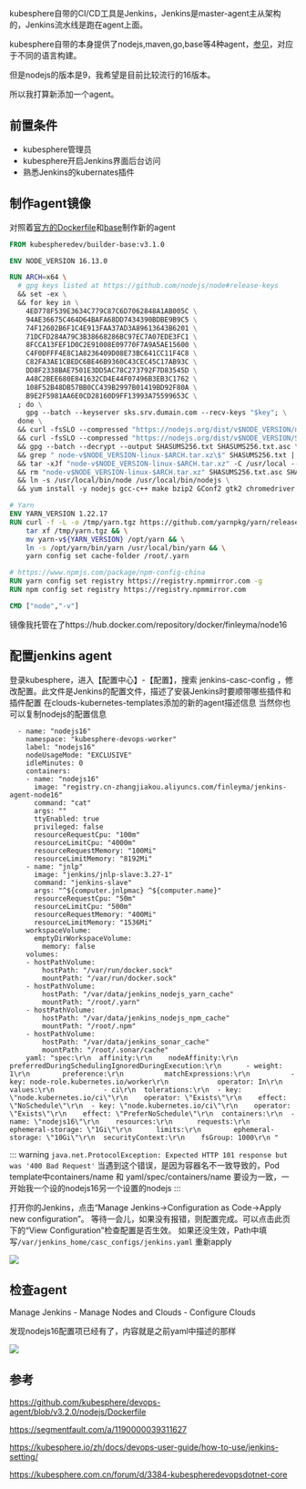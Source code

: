 kubesphere自带的CI/CD工具是Jenkins，Jenkins是master-agent主从架构的，Jenkins流水线是跑在agent上面。

kubesphere自带的本身提供了nodejs,maven,go,base等4种agent，[参见](https://kubesphere.io/zh/docs/devops-user-guide/how-to-use/choose-jenkins-agent/)，对应于不同的语言构建。

但是nodejs的版本是9，我希望是目前比较流行的16版本。

所以我打算新添加一个agent。

## 前置条件
* kubesphere管理员
* kubesphere开启Jenkins界面后台访问
* 熟悉Jenkins的kubernates插件

## 制作agent镜像

对照着[官方的Dockerfile](https://github.com/kubesphere/devops-agent/blob/v3.2.0/nodejs/Dockerfile)和[base](https://github.com/kubesphere/devops-agent/blob/v3.2.0/base/Dockerfile)制作新的agent

```dockerfile
FROM kubespheredev/builder-base:v3.1.0

ENV NODE_VERSION 16.13.0

RUN ARCH=x64 \
  # gpg keys listed at https://github.com/nodejs/node#release-keys
  && set -ex \
  && for key in \
    4ED778F539E3634C779C87C6D7062848A1AB005C \
    94AE36675C464D64BAFA68DD7434390BDBE9B9C5 \
    74F12602B6F1C4E913FAA37AD3A89613643B6201 \
    71DCFD284A79C3B38668286BC97EC7A07EDE3FC1 \
    8FCCA13FEF1D0C2E91008E09770F7A9A5AE15600 \
    C4F0DFFF4E8C1A8236409D08E73BC641CC11F4C8 \
    C82FA3AE1CBEDC6BE46B9360C43CEC45C17AB93C \
    DD8F2338BAE7501E3DD5AC78C273792F7D83545D \
    A48C2BEE680E841632CD4E44F07496B3EB3C1762 \
    108F52B48DB57BB0CC439B2997B01419BD92F80A \
    B9E2F5981AA6E0CD28160D9FF13993A75599653C \
  ; do \
    gpg --batch --keyserver sks.srv.dumain.com --recv-keys "$key"; \
  done \
  && curl -fsSLO --compressed "https://nodejs.org/dist/v$NODE_VERSION/node-v$NODE_VERSION-linux-$ARCH.tar.xz" \
  && curl -fsSLO --compressed "https://nodejs.org/dist/v$NODE_VERSION/SHASUMS256.txt.asc" \
  && gpg --batch --decrypt --output SHASUMS256.txt SHASUMS256.txt.asc \
  && grep " node-v$NODE_VERSION-linux-$ARCH.tar.xz\$" SHASUMS256.txt | sha256sum -c - \
  && tar -xJf "node-v$NODE_VERSION-linux-$ARCH.tar.xz" -C /usr/local --strip-components=1 --no-same-owner \
  && rm "node-v$NODE_VERSION-linux-$ARCH.tar.xz" SHASUMS256.txt.asc SHASUMS256.txt \
  && ln -s /usr/local/bin/node /usr/local/bin/nodejs \
  && yum install -y nodejs gcc-c++ make bzip2 GConf2 gtk2 chromedriver chromium xorg-x11-server-Xvfb

# Yarn
ENV YARN_VERSION 1.22.17
RUN curl -f -L -o /tmp/yarn.tgz https://github.com/yarnpkg/yarn/releases/download/v${YARN_VERSION}/yarn-v${YARN_VERSION}.tar.gz && \
	tar xf /tmp/yarn.tgz && \
	mv yarn-v${YARN_VERSION} /opt/yarn && \
	ln -s /opt/yarn/bin/yarn /usr/local/bin/yarn && \
	yarn config set cache-folder /root/.yarn

# https://www.npmjs.com/package/npm-config-china
RUN yarn config set registry https://registry.npmmirror.com -g
RUN npm config set registry https://registry.npmmirror.com

CMD ["node","-v"]
```

镜像我托管在了https://hub.docker.com/repository/docker/finleyma/node16

## 配置jenkins agent

登录kubesphere，进入【配置中心】-【配置】，搜索 jenkins-casc-config ，修改配置。此文件是Jenkins的配置文件，描述了安装Jenkins时要顺带哪些插件和插件配置
在clouds-kubernetes-templates添加的新的agent描述信息
当然你也可以复制nodejs的配置信息
```
  - name: "nodejs16"
    namespace: "kubesphere-devops-worker"
    label: "nodejs16"
    nodeUsageMode: "EXCLUSIVE"
    idleMinutes: 0
    containers:
    - name: "nodejs16"
      image: "registry.cn-zhangjiakou.aliyuncs.com/finleyma/jenkins-agent-node16"
      command: "cat"
      args: ""
      ttyEnabled: true
      privileged: false
      resourceRequestCpu: "100m"
      resourceLimitCpu: "4000m"
      resourceRequestMemory: "100Mi"
      resourceLimitMemory: "8192Mi"
    - name: "jnlp"
      image: "jenkins/jnlp-slave:3.27-1"
      command: "jenkins-slave"
      args: "^${computer.jnlpmac} ^${computer.name}"
      resourceRequestCpu: "50m"
      resourceLimitCpu: "500m"
      resourceRequestMemory: "400Mi"
      resourceLimitMemory: "1536Mi"
    workspaceVolume:
      emptyDirWorkspaceVolume:
        memory: false
    volumes:
    - hostPathVolume:
        hostPath: "/var/run/docker.sock"
        mountPath: "/var/run/docker.sock"
    - hostPathVolume:
        hostPath: "/var/data/jenkins_nodejs_yarn_cache"
        mountPath: "/root/.yarn"
    - hostPathVolume:
        hostPath: "/var/data/jenkins_nodejs_npm_cache"
        mountPath: "/root/.npm"
    - hostPathVolume:
        hostPath: "/var/data/jenkins_sonar_cache"
        mountPath: "/root/.sonar/cache"
    yaml: "spec:\r\n  affinity:\r\n    nodeAffinity:\r\n      preferredDuringSchedulingIgnoredDuringExecution:\r\n      - weight: 1\r\n        preference:\r\n          matchExpressions:\r\n          - key: node-role.kubernetes.io/worker\r\n            operator: In\r\n            values:\r\n            - ci\r\n  tolerations:\r\n  - key: \"node.kubernetes.io/ci\"\r\n    operator: \"Exists\"\r\n    effect: \"NoSchedule\"\r\n  - key: \"node.kubernetes.io/ci\"\r\n    operator: \"Exists\"\r\n    effect: \"PreferNoSchedule\"\r\n  containers:\r\n  - name: \"nodejs16\"\r\n    resources:\r\n      requests:\r\n        ephemeral-storage: \"1Gi\"\r\n      limits:\r\n        ephemeral-storage: \"10Gi\"\r\n  securityContext:\r\n    fsGroup: 1000\r\n "
```


::: warning
`java.net.ProtocolException: Expected HTTP 101 response but was '400 Bad Request'`
当遇到这个错误，是因为容器名不一致导致的，Pod template中containers/name 和 yaml/spec/containers/name 要设为一致，一开始我一个设的nodejs16另一个设置的nodejs
:::


打开你的Jenkins，点击“Manage Jenkins->Configuration as Code->Apply new configuration”。
等待一会儿，如果没有报错，则配置完成。可以点击此页下的“View Configuration”检查配置是否生效。
如果还没生效，Path中填写`/var/jenkins_home/casc_configs/jenkins.yaml` 重新apply

![](http://pek3b.qingstor.com/hexo-blog/20211116183447.png)

## 检查agent

Manage Jenkins - Manage Nodes and Clouds - Configure Clouds

发现nodejs16配置项已经有了，内容就是之前yaml中描述的那样

![](http://pek3b.qingstor.com/hexo-blog/20211116183522.png)

## 参考
https://github.com/kubesphere/devops-agent/blob/v3.2.0/nodejs/Dockerfile

https://segmentfault.com/a/1190000039311627

https://kubesphere.io/zh/docs/devops-user-guide/how-to-use/jenkins-setting/

https://kubesphere.com.cn/forum/d/3384-kubespheredevopsdotnet-core
